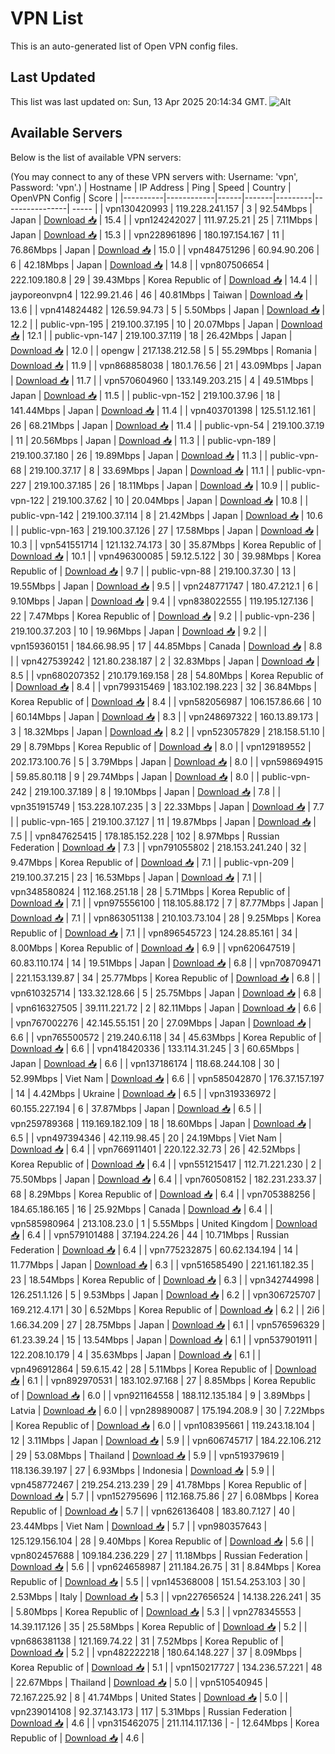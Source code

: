 # VPN List

This is an auto-generated list of Open VPN config files.

## Last Updated

This list was last updated on: Sun, 13 Apr 2025 20:14:34 GMT.
![Alt](https://repobeats.axiom.co/api/embed/186b98318ef1479477931607c1ad7d823f12451f.svg "Repobeats analytics image")

## Available Servers

Below is the list of available VPN servers:

(You may connect to any of these VPN servers with: Username: 'vpn', Password: 'vpn'.)
| Hostname | IP Address | Ping | Speed | Country | OpenVPN Config | Score |
|----------|------------|------|-------|---------|----------------| ----- |
| vpn130420993 | 119.228.241.157 | 3 | 92.54Mbps | Japan | [Download 📥](./configs/server_0_JP.ovpn) | 15.4 |
| vpn124242027 | 111.97.25.21 | 25 | 7.11Mbps | Japan | [Download 📥](./configs/server_1_JP.ovpn) | 15.3 |
| vpn228961896 | 180.197.154.167 | 11 | 76.86Mbps | Japan | [Download 📥](./configs/server_2_JP.ovpn) | 15.0 |
| vpn484751296 | 60.94.90.206 | 6 | 42.18Mbps | Japan | [Download 📥](./configs/server_3_JP.ovpn) | 14.8 |
| vpn807506654 | 222.109.180.8 | 29 | 39.43Mbps | Korea Republic of | [Download 📥](./configs/server_4_KR.ovpn) | 14.4 |
| jayporeonvpn4 | 122.99.21.46 | 46 | 40.81Mbps | Taiwan | [Download 📥](./configs/server_5_TW.ovpn) | 13.6 |
| vpn414824482 | 126.59.94.73 | 5 | 5.50Mbps | Japan | [Download 📥](./configs/server_6_JP.ovpn) | 12.2 |
| public-vpn-195 | 219.100.37.195 | 10 | 20.07Mbps | Japan | [Download 📥](./configs/server_7_JP.ovpn) | 12.1 |
| public-vpn-147 | 219.100.37.119 | 18 | 26.42Mbps | Japan | [Download 📥](./configs/server_8_JP.ovpn) | 12.0 |
| opengw | 217.138.212.58 | 5 | 55.29Mbps | Romania | [Download 📥](./configs/server_9_RO.ovpn) | 11.9 |
| vpn868858038 | 180.1.76.56 | 21 | 43.09Mbps | Japan | [Download 📥](./configs/server_10_JP.ovpn) | 11.7 |
| vpn570604960 | 133.149.203.215 | 4 | 49.51Mbps | Japan | [Download 📥](./configs/server_11_JP.ovpn) | 11.5 |
| public-vpn-152 | 219.100.37.96 | 18 | 141.44Mbps | Japan | [Download 📥](./configs/server_12_JP.ovpn) | 11.4 |
| vpn403701398 | 125.51.12.161 | 26 | 68.21Mbps | Japan | [Download 📥](./configs/server_13_JP.ovpn) | 11.4 |
| public-vpn-54 | 219.100.37.19 | 11 | 20.56Mbps | Japan | [Download 📥](./configs/server_14_JP.ovpn) | 11.3 |
| public-vpn-189 | 219.100.37.180 | 26 | 19.89Mbps | Japan | [Download 📥](./configs/server_15_JP.ovpn) | 11.3 |
| public-vpn-68 | 219.100.37.17 | 8 | 33.69Mbps | Japan | [Download 📥](./configs/server_16_JP.ovpn) | 11.1 |
| public-vpn-227 | 219.100.37.185 | 26 | 18.11Mbps | Japan | [Download 📥](./configs/server_17_JP.ovpn) | 10.9 |
| public-vpn-122 | 219.100.37.62 | 10 | 20.04Mbps | Japan | [Download 📥](./configs/server_18_JP.ovpn) | 10.8 |
| public-vpn-142 | 219.100.37.114 | 8 | 21.42Mbps | Japan | [Download 📥](./configs/server_19_JP.ovpn) | 10.6 |
| public-vpn-163 | 219.100.37.126 | 27 | 17.58Mbps | Japan | [Download 📥](./configs/server_20_JP.ovpn) | 10.3 |
| vpn541551714 | 121.132.74.173 | 30 | 35.87Mbps | Korea Republic of | [Download 📥](./configs/server_21_KR.ovpn) | 10.1 |
| vpn496300085 | 59.12.5.122 | 30 | 39.98Mbps | Korea Republic of | [Download 📥](./configs/server_22_KR.ovpn) | 9.7 |
| public-vpn-88 | 219.100.37.30 | 13 | 19.55Mbps | Japan | [Download 📥](./configs/server_23_JP.ovpn) | 9.5 |
| vpn248771747 | 180.47.212.1 | 6 | 9.10Mbps | Japan | [Download 📥](./configs/server_24_JP.ovpn) | 9.4 |
| vpn838022555 | 119.195.127.136 | 22 | 7.47Mbps | Korea Republic of | [Download 📥](./configs/server_25_KR.ovpn) | 9.2 |
| public-vpn-236 | 219.100.37.203 | 10 | 19.96Mbps | Japan | [Download 📥](./configs/server_26_JP.ovpn) | 9.2 |
| vpn159360151 | 184.66.98.95 | 17 | 44.85Mbps | Canada | [Download 📥](./configs/server_27_CA.ovpn) | 8.8 |
| vpn427539242 | 121.80.238.187 | 2 | 32.83Mbps | Japan | [Download 📥](./configs/server_28_JP.ovpn) | 8.5 |
| vpn680207352 | 210.179.169.158 | 28 | 54.80Mbps | Korea Republic of | [Download 📥](./configs/server_29_KR.ovpn) | 8.4 |
| vpn799315469 | 183.102.198.223 | 32 | 36.84Mbps | Korea Republic of | [Download 📥](./configs/server_30_KR.ovpn) | 8.4 |
| vpn582056987 | 106.157.86.66 | 10 | 60.14Mbps | Japan | [Download 📥](./configs/server_31_JP.ovpn) | 8.3 |
| vpn248697322 | 160.13.89.173 | 3 | 18.32Mbps | Japan | [Download 📥](./configs/server_32_JP.ovpn) | 8.2 |
| vpn523057829 | 218.158.51.10 | 29 | 8.79Mbps | Korea Republic of | [Download 📥](./configs/server_33_KR.ovpn) | 8.0 |
| vpn129189552 | 202.173.100.76 | 5 | 3.79Mbps | Japan | [Download 📥](./configs/server_34_JP.ovpn) | 8.0 |
| vpn598694915 | 59.85.80.118 | 9 | 29.74Mbps | Japan | [Download 📥](./configs/server_35_JP.ovpn) | 8.0 |
| public-vpn-242 | 219.100.37.189 | 8 | 19.10Mbps | Japan | [Download 📥](./configs/server_36_JP.ovpn) | 7.8 |
| vpn351915749 | 153.228.107.235 | 3 | 22.33Mbps | Japan | [Download 📥](./configs/server_37_JP.ovpn) | 7.7 |
| public-vpn-165 | 219.100.37.127 | 11 | 19.87Mbps | Japan | [Download 📥](./configs/server_38_JP.ovpn) | 7.5 |
| vpn847625415 | 178.185.152.228 | 102 | 8.97Mbps | Russian Federation | [Download 📥](./configs/server_39_RU.ovpn) | 7.3 |
| vpn791055802 | 218.153.241.240 | 32 | 9.47Mbps | Korea Republic of | [Download 📥](./configs/server_40_KR.ovpn) | 7.1 |
| public-vpn-209 | 219.100.37.215 | 23 | 16.53Mbps | Japan | [Download 📥](./configs/server_41_JP.ovpn) | 7.1 |
| vpn348580824 | 112.168.251.18 | 28 | 5.71Mbps | Korea Republic of | [Download 📥](./configs/server_42_KR.ovpn) | 7.1 |
| vpn975556100 | 118.105.88.172 | 7 | 87.77Mbps | Japan | [Download 📥](./configs/server_43_JP.ovpn) | 7.1 |
| vpn863051138 | 210.103.73.104 | 28 | 9.25Mbps | Korea Republic of | [Download 📥](./configs/server_44_KR.ovpn) | 7.1 |
| vpn896545723 | 124.28.85.161 | 34 | 8.00Mbps | Korea Republic of | [Download 📥](./configs/server_45_KR.ovpn) | 6.9 |
| vpn620647519 | 60.83.110.174 | 14 | 19.51Mbps | Japan | [Download 📥](./configs/server_46_JP.ovpn) | 6.8 |
| vpn708709471 | 221.153.139.87 | 34 | 25.77Mbps | Korea Republic of | [Download 📥](./configs/server_47_KR.ovpn) | 6.8 |
| vpn610325714 | 133.32.128.66 | 5 | 25.75Mbps | Japan | [Download 📥](./configs/server_48_JP.ovpn) | 6.8 |
| vpn616327505 | 39.111.221.72 | 2 | 82.11Mbps | Japan | [Download 📥](./configs/server_49_JP.ovpn) | 6.6 |
| vpn767002276 | 42.145.55.151 | 20 | 27.09Mbps | Japan | [Download 📥](./configs/server_50_JP.ovpn) | 6.6 |
| vpn765500572 | 219.240.6.118 | 34 | 45.63Mbps | Korea Republic of | [Download 📥](./configs/server_51_KR.ovpn) | 6.6 |
| vpn418420336 | 133.114.31.245 | 3 | 60.65Mbps | Japan | [Download 📥](./configs/server_52_JP.ovpn) | 6.6 |
| vpn137186174 | 118.68.244.108 | 30 | 52.99Mbps | Viet Nam | [Download 📥](./configs/server_53_VN.ovpn) | 6.6 |
| vpn585042870 | 176.37.157.197 | 14 | 4.42Mbps | Ukraine | [Download 📥](./configs/server_54_UA.ovpn) | 6.5 |
| vpn319336972 | 60.155.227.194 | 6 | 37.87Mbps | Japan | [Download 📥](./configs/server_55_JP.ovpn) | 6.5 |
| vpn259789368 | 119.169.182.109 | 18 | 18.60Mbps | Japan | [Download 📥](./configs/server_56_JP.ovpn) | 6.5 |
| vpn497394346 | 42.119.98.45 | 20 | 24.19Mbps | Viet Nam | [Download 📥](./configs/server_57_VN.ovpn) | 6.4 |
| vpn766911401 | 220.122.32.73 | 26 | 42.52Mbps | Korea Republic of | [Download 📥](./configs/server_58_KR.ovpn) | 6.4 |
| vpn551215417 | 112.71.221.230 | 2 | 75.50Mbps | Japan | [Download 📥](./configs/server_59_JP.ovpn) | 6.4 |
| vpn760508152 | 182.231.233.37 | 68 | 8.29Mbps | Korea Republic of | [Download 📥](./configs/server_60_KR.ovpn) | 6.4 |
| vpn705388256 | 184.65.186.165 | 16 | 25.92Mbps | Canada | [Download 📥](./configs/server_61_CA.ovpn) | 6.4 |
| vpn585980964 | 213.108.23.0 | 1 | 5.55Mbps | United Kingdom | [Download 📥](./configs/server_62_GB.ovpn) | 6.4 |
| vpn579101488 | 37.194.224.26 | 44 | 10.71Mbps | Russian Federation | [Download 📥](./configs/server_63_RU.ovpn) | 6.4 |
| vpn775232875 | 60.62.134.194 | 14 | 11.77Mbps | Japan | [Download 📥](./configs/server_64_JP.ovpn) | 6.3 |
| vpn516585490 | 221.161.182.35 | 23 | 18.54Mbps | Korea Republic of | [Download 📥](./configs/server_65_KR.ovpn) | 6.3 |
| vpn342744998 | 126.251.1.126 | 5 | 9.53Mbps | Japan | [Download 📥](./configs/server_66_JP.ovpn) | 6.2 |
| vpn306725707 | 169.212.4.171 | 30 | 6.52Mbps | Korea Republic of | [Download 📥](./configs/server_67_KR.ovpn) | 6.2 |
| 2i6 | 1.66.34.209 | 27 | 28.75Mbps | Japan | [Download 📥](./configs/server_68_JP.ovpn) | 6.1 |
| vpn576596329 | 61.23.39.24 | 15 | 13.54Mbps | Japan | [Download 📥](./configs/server_69_JP.ovpn) | 6.1 |
| vpn537901911 | 122.208.10.179 | 4 | 35.63Mbps | Japan | [Download 📥](./configs/server_70_JP.ovpn) | 6.1 |
| vpn496912864 | 59.6.15.42 | 28 | 5.11Mbps | Korea Republic of | [Download 📥](./configs/server_71_KR.ovpn) | 6.1 |
| vpn892970531 | 183.102.97.168 | 27 | 8.85Mbps | Korea Republic of | [Download 📥](./configs/server_72_KR.ovpn) | 6.0 |
| vpn921164558 | 188.112.135.184 | 9 | 3.89Mbps | Latvia | [Download 📥](./configs/server_73_LV.ovpn) | 6.0 |
| vpn289890087 | 175.194.208.9 | 30 | 7.22Mbps | Korea Republic of | [Download 📥](./configs/server_74_KR.ovpn) | 6.0 |
| vpn108395661 | 119.243.18.104 | 12 | 3.11Mbps | Japan | [Download 📥](./configs/server_75_JP.ovpn) | 5.9 |
| vpn606745717 | 184.22.106.212 | 29 | 53.08Mbps | Thailand | [Download 📥](./configs/server_76_TH.ovpn) | 5.9 |
| vpn519379619 | 118.136.39.197 | 27 | 6.93Mbps | Indonesia | [Download 📥](./configs/server_77_ID.ovpn) | 5.9 |
| vpn458772467 | 219.254.213.239 | 29 | 41.78Mbps | Korea Republic of | [Download 📥](./configs/server_78_KR.ovpn) | 5.7 |
| vpn152795696 | 112.168.75.86 | 27 | 6.08Mbps | Korea Republic of | [Download 📥](./configs/server_79_KR.ovpn) | 5.7 |
| vpn626136408 | 183.80.7.127 | 40 | 23.44Mbps | Viet Nam | [Download 📥](./configs/server_80_VN.ovpn) | 5.7 |
| vpn980357643 | 125.129.156.104 | 28 | 9.40Mbps | Korea Republic of | [Download 📥](./configs/server_81_KR.ovpn) | 5.6 |
| vpn802457688 | 109.184.236.229 | 27 | 11.18Mbps | Russian Federation | [Download 📥](./configs/server_82_RU.ovpn) | 5.6 |
| vpn624658987 | 211.184.26.75 | 31 | 8.84Mbps | Korea Republic of | [Download 📥](./configs/server_83_KR.ovpn) | 5.5 |
| vpn145368008 | 151.54.253.103 | 30 | 2.53Mbps | Italy | [Download 📥](./configs/server_84_IT.ovpn) | 5.3 |
| vpn227656524 | 14.138.226.241 | 35 | 5.80Mbps | Korea Republic of | [Download 📥](./configs/server_85_KR.ovpn) | 5.3 |
| vpn278345553 | 14.39.117.126 | 35 | 25.58Mbps | Korea Republic of | [Download 📥](./configs/server_86_KR.ovpn) | 5.2 |
| vpn686381138 | 121.169.74.22 | 31 | 7.52Mbps | Korea Republic of | [Download 📥](./configs/server_87_KR.ovpn) | 5.2 |
| vpn482222218 | 180.64.148.227 | 37 | 8.09Mbps | Korea Republic of | [Download 📥](./configs/server_88_KR.ovpn) | 5.1 |
| vpn150217727 | 134.236.57.221 | 48 | 22.67Mbps | Thailand | [Download 📥](./configs/server_89_TH.ovpn) | 5.0 |
| vpn510540945 | 72.167.225.92 | 8 | 41.74Mbps | United States | [Download 📥](./configs/server_90_US.ovpn) | 5.0 |
| vpn239014108 | 92.37.143.173 | 117 | 5.31Mbps | Russian Federation | [Download 📥](./configs/server_91_RU.ovpn) | 4.6 |
| vpn315462075 | 211.114.117.136 | - | 12.64Mbps | Korea Republic of | [Download 📥](./configs/server_92_KR.ovpn) | 4.6 |
